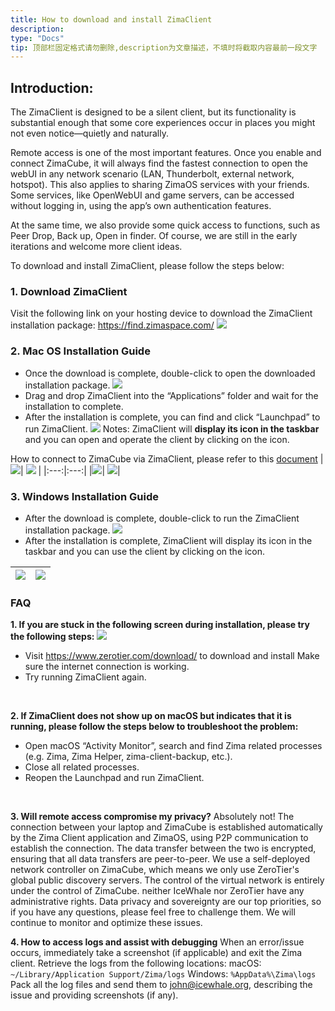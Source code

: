```yaml
---
title: How to download and install ZimaClient
description: 
type: "Docs"
tip: 顶部栏固定格式请勿删除,description为文章描述，不填时将截取内容最前一段文字
---
```

## Introduction:
The ZimaClient is designed to be a silent client, but its functionality is substantial enough that some core experiences occur in places you might not even notice—quietly and naturally.

Remote access is one of the most important features. Once you enable and connect ZimaCube, it will always find the fastest connection to open the webUI in any network scenario (LAN, Thunderbolt, external network, hotspot).
This also applies to sharing ZimaOS services with your friends. Some services, like OpenWebUI and game servers, can be accessed without logging in, using the app’s own authentication features.

At the same time, we also provide some quick access to functions, such as Peer Drop, Back up, Open in finder.
Of course, we are still in the early iterations and welcome more client ideas.

To download and install ZimaClient, please follow the steps below:
### 1. Download ZimaClient
Visit the following link on your hosting device to download the ZimaClient installation package:
https://find.zimaspace.com/
![](https://manage.icewhale.io/api/static/docs/1728618086764_image.png)
### 2. Mac OS Installation Guide
- Once the download is complete, double-click to open the downloaded installation package.
![](https://manage.icewhale.io/api/static/docs/1728618128888_copyImage.png)
- Drag and drop ZimaClient into the “Applications” folder and wait for the installation to complete.
- After the installation is complete, you can find and click “Launchpad” to run ZimaClient.
![](https://manage.icewhale.io/api/static/docs/1728618170097_image.png)
Notes:
ZimaClient will **display its icon in the taskbar** and you can open and operate the client by clicking on the icon.

How to connect to ZimaCube via ZimaClient, please refer to this [document](https://docs.zimaspace.com/zimaos/Romote-Access.html)
|![](https://manage.icewhale.io/api/static/docs/1728618411227_image.png)| ![](https://manage.icewhale.io/api/static/docs/1728618433316_image.png) |
|:---:|:---:|
|![](https://manage.icewhale.io/api/static/docs/1728618448765_image.png)| ![](https://manage.icewhale.io/api/static/docs/1728618468465_image.png)|
### 3. Windows Installation Guide
- After the download is complete, double-click to run the ZimaClient installation package.
![](https://manage.icewhale.io/api/static/docs/1728618632345_image.png)
- After the installation is complete, ZimaClient will display its icon in the taskbar and you can use the client by clicking on the icon.

|![](https://manage.icewhale.io/api/static/docs/1728618778265_image.png)| ![](https://manage.icewhale.io/api/static/docs/1728618799001_image.png)|
|:---:|:---:|
### FAQ
**1. If you are stuck in the following screen during installation, please try the following steps:**
![](https://manage.icewhale.io/api/static/docs/1728641073103_image.png)

- Visit https://www.zerotier.com/download/ to download and install Make sure the internet connection is working.
- Try running ZimaClient again.

<br>

**2. If ZimaClient does not show up on macOS but indicates that it is running, please follow the steps below to troubleshoot the problem:**
- Open macOS “Activity Monitor”, search and find Zima related processes (e.g. Zima, Zima Helper, zima-client-backup, etc.).
- Close all related processes.
- Reopen the Launchpad and run ZimaClient.
<br>

**3. Will remote access compromise my privacy?**
Absolutely not! The connection between your laptop and ZimaCube is established automatically by the Zima Client application and ZimaOS, using P2P communication to establish the connection. The data transfer between the two is encrypted, ensuring that all data transfers are peer-to-peer.
We use a self-deployed network controller on ZimaCube, which means we only use ZeroTier's global public discovery servers. The control of the virtual network is entirely under the control of ZimaCube. neither IceWhale nor ZeroTier have any administrative rights. Data privacy and sovereignty are our top priorities, so if you have any questions, please feel free to challenge them.
We will continue to monitor and optimize these issues.
<br>

**4. How to access logs and assist with debugging**
When an error/issue occurs, immediately take a screenshot (if applicable) and exit the Zima client.
Retrieve the logs from the following locations:
macOS:
`~/Library/Application Support/Zima/logs`
Windows:
`%AppData%\Zima\logs`
Pack all the log files and send them to john@icewhale.org, describing the issue and providing screenshots (if any).